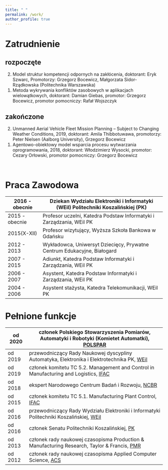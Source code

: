 ```yaml
---
title: " "
permalink: /work/
author_profile: true
---
```


<h1>Zatrudnienie</h1> 
<h2>rozpoczęte</h2> 
 <ol reversed="reversed">
  <li>Model struktur kompetencji odpornych na zakłócenia, doktorant: Eryk Szwarc, Promotorzy: Grzegorz Bocewicz, Małgorzata Sidor-Rządkowska (Politechnika Warszawska)</li>
  <li>Metoda wykrywania konfliktów zasobowych w aplikacjach wielowątkowych,  doktorant: Damian Giebas, promotor: Grzegorz Bocewicz, promotor pomocniczy: Rafał Wojszczyk</li>  
 </ol>
<h2>zakończone</h2> 
<ol reversed="reversed">
  <li>Unmanned Aerial Vehicle Fleet Mission Planning – Subject to Changing Weather Conditions, 2019, doktorant: Amila Thibbotuwawa,  promotorzy: Peter Nielsen (Aalborg University),  Grzegorz Bocewicz</li>
  <li>Agentowo-obiektowy model wsparcia procesu wytwarzania oprogramowania, 2018, doktorant: Włodzimierz Wysocki, promotor: Cezary Orłowski, promotor pomocniczy: Grzegorz Bocewicz</li>
 </ol>
<br>

Praca Zawodowa 
============

|2016 - obecnie| Dziekan Wydziału Elektroniki i Informatyki (WEiI) Politechniki Koszalińskiej (PK)|
|---------------------------|------------------------------------------------------------|
|2015 - obecnie|Profesor uczelni, Katedra Podstaw Informatyki i Zarządzania, WEiI PK|
|2015(X-XII)   |Profesor wizytujący, Wyższa Szkoła Bankowa w Gdańsku| 
|2012 - 2013   |Wykładowca, Uniwersyt Dziecięcy, Prywatne Centrum Edukacyjne, Białogard|
|2007 - 2015   |Adiunkt, Katedra Podstaw Informatyki i Zarządzania, WEiI PK||
|2006 - 2007   |Asystent, Katedra Podstaw Informatyki i Zarządzania, WEiI PK|
|2004 - 2006   |Asystent stażysta, Katedra Telekomunikacji, WEiI PK| 

Pełnione funkcje
================

|od 2020|członek Polskiego Stowarzyszenia Pomiarów, Automatyki i Robotyki (Komietet Automatki), [POLSPAR](http://www.konsulting.gda.pl/polspar/)|
|--------------------------------------|------------------------------------------------------------|
|od 2019|przewodniczący Rady Naukowej dyscypliny Automatyka, Elektronika i Elektrotechnika PK, [WEiI](https://weii.tu.koszalin.pl/)|
|od 2019|członek komitetu TC 5.2. Management and Control in Manufacturing and Logistics, [IFAC](https://tc.ifac-control.org/5/2)|
|od 2018|ekspert Narodowego Centrum Badań i Rozwoju, [NCBR](https://www.ncbr.gov.pl/)| 
|od 2015|członek komitetu TC 5.1. Manufacturing Plant Control, [IFAC](https://tc.ifac-control.org/5/1)| 
|od 2016|przewodniczący Rady Wydziału Elektroniki i Informatyki Politechniki Koszalińskiej, [WEiI](https://weii.tu.koszalin.pl/)| 
|od 2016|członek Senatu Politechniki Koszalińskiej, [PK](https://tu.koszalin.pl/)|
|od 2013|członek rady naukowej czasopisma Production & Manufacturing Research, Taylor & Francis, [PMR](https://www.tandfonline.com/toc/tpmr/current)|
|od 2012|członek rady naukowej czasopisma Applied Computer Science, [ACS](http://www.acs.pollub.pl/)|


